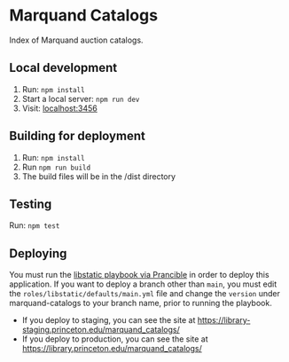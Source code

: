 # Marquand Catalogs

Index of Marquand auction catalogs.

## Local development

1. Run: `npm install`
2. Start a local server: `npm run dev`
3. Visit: [localhost:3456](http://localhost:5173/)

## Building for deployment

1. Run: `npm install`
2. Run `npm run build`
3. The build files will be in the /dist directory


## Testing

Run: `npm test`


## Deploying
You must run the [libstatic playbook via Prancible](https://github.com/pulibrary/princeton_ansible/blob/main/playbooks/libstatic.yml) in order to deploy this application. If you want to deploy a branch other than `main`, you must edit the `roles/libstatic/defaults/main.yml` file and change the `version` under marquand-catalogs to your branch name, prior to running the playbook.

- If you deploy to staging, you can see the site at https://library-staging.princeton.edu/marquand_catalogs/
- If you deploy to production, you can see the site at https://library.princeton.edu/marquand_catalogs/
